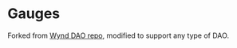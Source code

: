 # Gauges

Forked from [Wynd DAO repo](https://github.com/wynddao/wynddao), modified to support any type of DAO.
